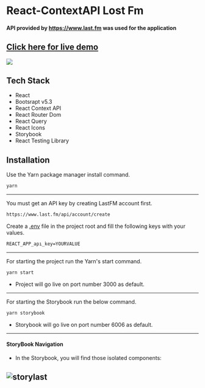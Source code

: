 # React-ContextAPI Lost Fm
#### API provided by https://www.last.fm was used for the application

## [Click here for live demo](https://lostfm.netlify.app/)
![](./src/assets/Lost%20Fm.gif)

## Tech Stack
* React
* Bootsrapt v5.3
* React Context API
* React Router Dom
* React Query
* React Icons
* Storybook
* React Testing Library



## Installation

Use the Yarn package manager install command.

```bash
yarn
```
---
You must get an API key by creating LastFM account first.
```bash
https://www.last.fm/api/account/create
```
Create a [.env](#) file in the project root and fill the following keys with your values.
```bash
REACT_APP_apı_key=YOURVALUE
```

---
For starting the project run the Yarn's start command.

```bash
yarn start
```
* Project will go live on port number 3000 as default.
---
For starting the Storybook run the below command.

```bash
yarn storybook
```
* Storybook will go live on port number 6006 as default.

---
#### StoryBook Navigation
* In the Storybook, you will find those isolated components:

![storylast](./src/assets/LostFmStoryBook.gif)
---